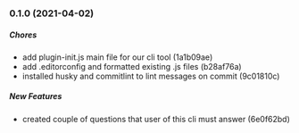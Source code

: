 ### 0.1.0 (2021-04-02)

##### Chores

*  add plugin-init.js main file for our cli tool (1a1b09ae)
*  add .editorconfig and formatted existing .js files (b28af76a)
*  installed husky and commitlint to lint messages on commit (9c01810c)

##### New Features

*  created couple of questions that user of this cli must answer (6e0f62bd)

